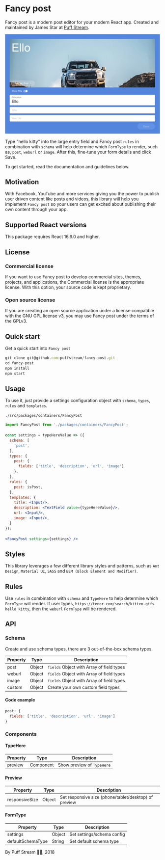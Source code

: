 # Fancy post
Fancy post is a modern post editor for your modern React app. Created and maintained by James Star at [Puff Stream](https://www.puffstream.com).

<img src="screenshots/fancy-post-example-1.png" title="fancy-post"/> <!-- .element height="100%" width="100%" -->

Type "hello kitty" into the large entry field and Fancy post `rules` in combination with `schema` will help determine which `FormType` to render, such as, `post`, `weburl` or `image`. After this, fine-tune your form details and click Save.

To get started, read the documentation and guidelines below.

## Motivation
With Facebook, YouTube and more services giving you the power to publish user driven content like posts and videos, this library will help you implement `Fancy post` so your users can get excited about publishing their own content through your app.

## Supported React versions
This package requires React 16.6.0 and higher.

## License
### Commercial license
If you want to use Fancy post to develop commercial sites, themes, projects, and applications, the Commercial license is the appropriate license. With this option, your source code is kept proprietary.

### Open source license
If you are creating an open source application under a license compatible with the GNU GPL license v3, you may use Fancy post under the terms of the GPLv3.

## Quick start
Get a quick start into `Fancy post`
```jsx
git clone git@github.com:puffstream/fancy-post.git
cd fancy-post
npm install
npm start
```

## Usage
To use it, just provide a settings configuration object with `schema`, `types`, `rules` and `templates`.

`./src/packages/containers/FancyPost`

```jsx
import FancyPost from './packages/containers/FancyPost';

const settings = typeHereValue => ({
  schema: [
    'post',
  ],
  types: {
    post: {
      fields: ['title', 'description', 'url', 'image']
    },
  },
  rules: {
    post: isPost,
  },
  templates: {
    title: <Input/>,
    description: <TextField value={typeHereValue}/>,
    url: <Input/>,
    image: <Input/>,
  }
});

<FancyPost settings={settings} />
```

## Styles
This library leverages a few different library styles and patterns, such as `Ant Design`, `Material UI`, `SASS` and `BEM (Block Element and Modifier)`.

## Rules
Use `rules` in combination with `schema` and `TypeHere` to help determine which `FormType` will render. If user types, `https://tenor.com/search/kitten-gifs hello kitty`, then the `weburl` `FormType` will be rendered.

## API

### Schema
Create and use schema types, there are 3 out-of-the-box schema types.

| Property | Type | Description |
| ------ | ------ | ------ |
| post | Object | `fields` Object with Array of field types |
| weburl | Object | `fields` Object with Array of field types |
| image | Object | `fields` Object with Array of field types |
| custom | Object | Create your own custom field types |

#### Code example

```jsx
post: {
  fields: ['title', 'description', 'url', 'image']
}
```

### Components

#### TypeHere
| Property | Type | Description |
| ------ | ------ | ------ |
| preview | Component | Show preview of `TypeHere` |

#### Preview
| Property | Type | Description |
| ------ | ------ | ------ |
| responsiveSize | Object | Set responsive size (phone/tablet/desktop) of preview |

#### FormType
| Property | Type | Description |
| ------ | ------ | ------ |
| settings | Object | Set settings/schema config |
| defaultSchemaType | String | Set default schema type |

By Puff Stream 🚀🐳, 2018
